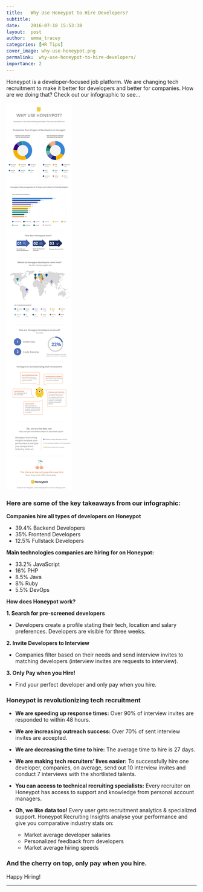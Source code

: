 ```yaml
---
title:   Why Use Honeypot to Hire Developers?
subtitle:
date:    2016-07-18 15:53:38
layout:  post
author:  emma_tracey
categories: [HR Tips]
cover_image: why-use-honeypot.png
permalink:  why-use-honeypot-to-hire-developers/
importance: 2
---
```



Honeypot is a developer-focused job platform. We are changing tech recruitment to make it better for developers and better for companies. How are we doing that? Check out our infographic to see...

<!--more--> 


![why-use-honeypot](/assets/images/why-use-honeypot-infographic.svg)


### Here are some of the key takeaways from our infographic:

**Companies hire all types of developers on Honeypot**

* 39.4% Backend Developers
* 35% Frontend Developers
* 12.5% Fullstack Developers

**Main technologies companies are hiring for on Honeypot:**

* 33.2% JavaScript
* 16% PHP
* 8.5% Java
* 8% Ruby
* 5.5% DevOps

**How does Honeypot work?**

**1. Search for pre-screened developers**

* Developers create a profile stating their tech, location and salary preferences. Developers are visible for three weeks.

**2. Invite Developers to Interview**

* Companies filter based on their needs and send interview invites to matching developers
(interview invites are requests to interview).

**3. Only Pay when you Hire!**

* Find your perfect developer and only pay when you hire. 


### Honeypot is revolutionizing tech recruitment


* **We are speeding up response times:** Over 90% of interview invites are responded to within 48 hours. 

* **We are increasing outreach success:** Over 70% of sent interview invites are accepted. 

* **We are decreasing the time to hire:** The average time to hire is 27 days. 

* **We are making tech recruiters’ lives easier:** To successfully hire one developer, companies, on average, send out 10 interview invites and conduct 7 interviews with the shortlisted talents.

* **You can access to technical recruiting specialists:** Every recruiter on Honeypot has access to support and knowledge from personal account managers. 

* **Oh, we like data too!** Every user gets recruitment analytics & specialized support. Honeypot Recruiting Insights analyse your performance and give you comparative industry stats on: 

	* Market average developer salaries 
	* Personalized feedback from developers 
	* Market average hiring speeds 

### And the cherry on top, only pay when you hire.


Happy Hiring! 

* * *



[1]: https://www.honeypot.io/pages/for_employers?utm_source=blog&utm_medium=organic&utm_term=f&utm_content=160703&utm_campaign=com-no



